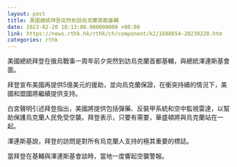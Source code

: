 ```yaml
---
layout: post
title: 美國總統拜登突然到訪烏克蘭首都基輔
date: 2023-02-20 18:13:08.000000000 +08:00
link: https://news.rthk.hk/rthk/ch/component/k2/1688654-20230220.htm
categories: rthk
---
```


美國總統拜登在俄烏戰事一周年前夕突然到訪烏克蘭首都基輔，與總統澤連斯基會面。

拜登宣布美國再提供5億美元的援助，並向烏克蘭保證，在衝突持續的情況下，美國和盟國將繼續提供支持。

白宮聲明引述拜登指出，美國將提供包括彈藥、反裝甲系統和空中監視雷達，以幫助保護烏克蘭人民免受空襲。拜登表示，只要有需要，華盛頓將與烏克蘭站在一起。

澤連斯基說，拜登的訪問是對所有烏克蘭人支持的極其重要的標誌。

當拜登在基輔與澤連斯基會談時，當地一度響起空襲警報。
